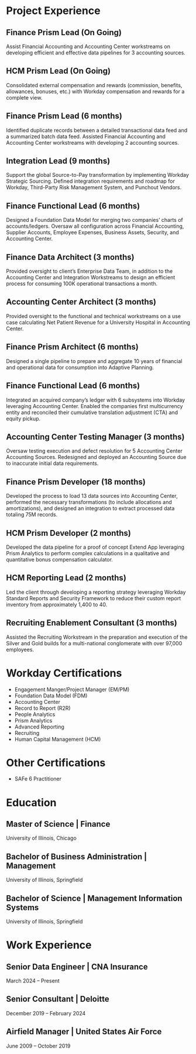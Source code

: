 # Project Experience

## Finance Prism Lead (On Going)

Assist Financial Accounting and Accounting Center workstreams on developing efficient and effective data pipelines for 3 accounting sources.

## HCM Prism Lead (On Going)

Consolidated external compensation and rewards (commission, benefits, allowances, bonuses, etc.) with Workday compensation and rewards for a complete view.

## Finance Prism Lead (6 months)

Identified duplicate records between a detailed transactional data feed and a summarized batch data feed. Assisted Financial Accounting and Accounting Center workstreams with developing 2 accounting sources.

## Integration Lead (9 months)

Support the global Source-to-Pay transformation by implementing Workday Strategic Sourcing. Defined integration requirements and roadmap for Workday, Third-Party Risk Management System, and Punchout Vendors.

## Finance Functional Lead (6 months)

Designed a Foundation Data Model for merging two companies’ charts of accounts/ledgers. Oversaw all configuration across Financial Accounting, Supplier Accounts, Employee Expenses, Business Assets, Security, and Accounting Center.

## Finance Data Architect (3 months)

Provided oversight to client’s Enterprise Data Team, in addition to the Accounting Center and Integration Workstreams to design an efficient process for consuming 100K operational transactions a month.

## Accounting Center Architect (3 months)

Provided oversight to the functional and technical workstreams on a use case calculating Net Patient Revenue for a University Hospital in Accounting Center.

## Finance Prism Architect (6 months)

Designed a single pipeline to prepare and aggregate 10 years of financial and operational data for consumption into Adaptive Planning.

## Finance Functional Lead (6 months)

Integrated an acquired company’s ledger with 6 subsystems into Workday leveraging Accounting Center. Enabled the companies first multicurrency entity and reconciled their cumulative translation adjustment (CTA) and equity pickup.

## Accounting Center Testing Manager (3 months)

Oversaw testing execution and defect resolution for 5 Accounting Center Accounting Sources. Redesigned and deployed an Accounting Source due to inaccurate initial data requirements.

## Finance Prism Developer (18 months)

Developed the process to load 13 data sources into Accounting Center, performed the necessary transformations (to include allocations and amortizations), and designed an integration to extract processed data totaling 75M records.

## HCM Prism Developer (2 months)

Developed the data pipeline for a proof of concept Extend App leveraging Prism Analytics to perform complex calculations in a qualitative and quantitative bonus compensation calculator.

## HCM Reporting Lead (2 months)

Led the client through developing a reporting strategy leveraging Workday Standard Reports and Security Framework to reduce their custom report inventory from approximately 1,400 to 40.

## Recruiting Enablement Consultant (3 months)

Assisted the Recruiting Workstream in the preparation and execution of the Silver and Gold builds for a multi-national conglomerate with over 97,000 employees.

# Workday Certifications

- Engagement Manger/Project Manager (EM/PM)
- Foundation Data Model (FDM)
- Accounting Center
- Record to Report (R2R)
- People Analytics
- Prism Analytics
- Advanced Reporting
- Recruiting
- Human Capital Management (HCM)

# Other Certifications
- SAFe 6 Practitioner

# Education

## Master of Science | Finance

University of Illinois, Chicago

## Bachelor of Business Administration | Management

University of Illinois, Springfield

## Bachelor of Science | Management Information Systems

University of Illinois, Springfield

# Work Experience

## Senior Data Engineer | CNA Insurance

March 2024 – Present

## Senior Consultant | Deloitte

December 2019 – February 2024

## Airfield Manager | United States Air Force

June 2009 – October 2019